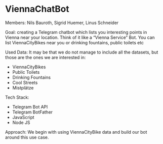 # ViennaChatBot

Members: Nils Bauroth, Sigrid Huemer, Linus Schneider 

Goal: creating a Telegram chatbot which lists you interesting points in Vienna near your location. Think of it like a “Vienna Service” Bot. You can list ViennaCityBikes near you or drinking fountains, public toilets etc 

Used Data: It may be that we do not manage to include all the datasets, but those are the ones we are interested in: 

- ViennaCityBikes  
- Public Toilets 
- Drinking Fountains 
- Cool Streets 
- Mistplätze 

Tech Stack:  

- Telegram Bot API 
- Telegram BotFather 
- JavaScript 
- Node JS 


Approach: We begin with using ViennaCityBike data and build our bot around this use case.

 
